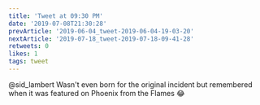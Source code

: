 ```yaml
---
title: 'Tweet at 09:30 PM'
date: '2019-07-08T21:30:28'
prevArticle: '2019-06-04_tweet-2019-06-04-19-03-20'
nextArticle: '2019-07-18_tweet-2019-07-18-09-41-28'
retweets: 0
likes: 1
tags: tweet
---
```

@sid_lambert Wasn't even born for the original incident but remembered when it was featured on Phoenix from the Flames 😂